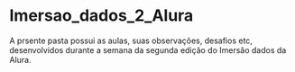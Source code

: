 # Imersao_dados_2_Alura

A prsente pasta possui as aulas, suas observações, desafios etc, desenvolvidos durante a semana da segunda edição do Imersão dados da Alura. 
